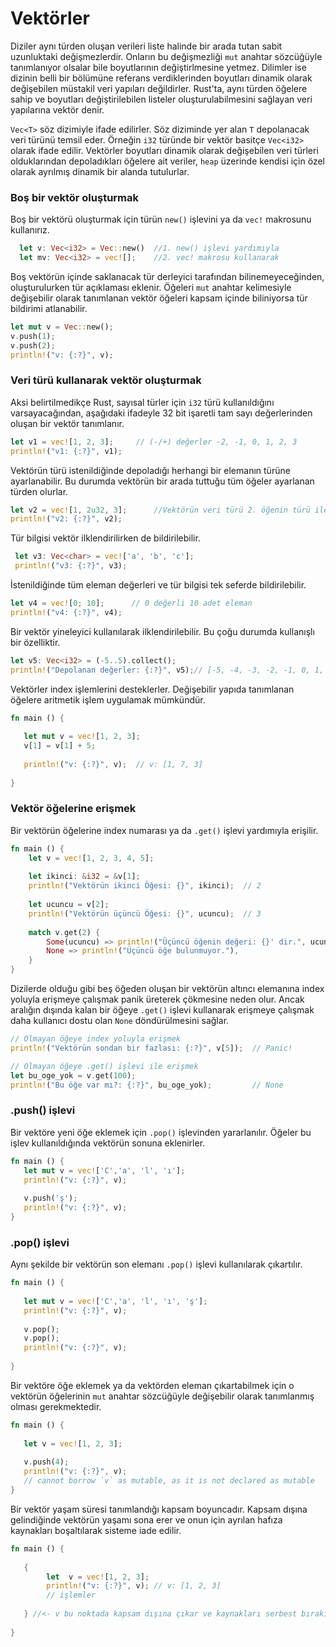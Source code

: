 # Vektörler
Diziler aynı türden oluşan verileri liste halinde bir arada tutan sabit uzunluktaki değişmezlerdir. Onların bu değişmezliği `mut` anahtar sözcüğüyle tanımlanıyor olsalar bile boyutlarının değiştirlmesine yetmez. Dilimler ise dizinin belli bir bölümüne referans verdiklerinden boyutları dinamik olarak değişebilen müstakil veri yapıları değildirler. Rust'ta, aynı türden öğelere sahip ve boyutları değiştirilebilen listeler oluşturulabilmesini sağlayan veri yapılarına vektör denir.

`Vec<T>` söz dizimiyle ifade edilirler. Söz diziminde yer alan `T` depolanacak veri türünü temsil eder. Örneğin `i32` türünde bir vektör basitçe `Vec<i32>` olarak ifade edilir. 
Vektörler boyutları dinamik olarak değişebilen veri türleri olduklarından depoladıkları öğelere ait veriler, `heap` üzerinde kendisi için  özel olarak ayrılmış dinamik bir alanda tutulurlar.

### Boş bir vektör oluşturmak
Boş bir vektörü oluşturmak için türün `new()` işlevini ya da `vec!` makrosunu kullanırız.
```Rust
  let v: Vec<i32> = Vec::new()  //1. new() işlevi yardımıyla 
  let mv: Vec<i32> = vec![];    //2. vec! makrosu kullanarak
````

Boş vektörün içinde saklanacak tür derleyici tarafından bilinemeyeceğinden, oluşturulurken tür açıklaması eklenir. Öğeleri `mut` anahtar kelimesiyle değişebilir olarak tanımlanan vektör öğeleri kapsam içinde biliniyorsa tür bildirimi atlanabilir.
```Rust
let mut v = Vec::new();
v.push(1);
v.push(2);
println!("v: {:?}", v);
````

### Veri türü kullanarak vektör oluşturmak
Aksi belirtilmedikçe Rust, sayısal türler için `i32` türü kullanıldığını varsayacağından, aşağıdaki ifadeyle 32 bit işaretli tam sayı değerlerinden oluşan bir vektör tanımlanır.   
```Rust
let v1 = vec![1, 2, 3];     // (-/+) değerler -2, -1, 0, 1, 2, 3
println!("v1: {:?}", v1);
````

Vektörün türü istenildiğinde depoladığı herhangi bir elemanın türüne ayarlanabilir. Bu durumda vektörün bir arada tuttuğu tüm öğeler ayarlanan türden olurlar.   

```Rust
let v2 = vec![1, 2u32, 3];		//Vektörün veri türü 2. öğenin türü ile aynı olur 
println!("v2: {:?}", v2);
````

Tür bilgisi vektör ilklendirilirken de bildirilebilir.
```Rust
 let v3: Vec<char> = vec!['a', 'b', 'c']; 
 println!("v3: {:?}", v3);
 ````
 
 İstenildiğinde tüm eleman değerleri ve tür bilgisi tek seferde bildirilebilir.
 ```Rust
 let v4 = vec![0; 10];      // 0 değerli 10 adet eleman
 println!("v4: {:?}", v4);
 ````
 
 Bir vektör yineleyici kullanılarak ilklendirilebilir. Bu çoğu durumda kullanışlı bir özelliktir.
 ```Rust
 let v5: Vec<i32> = (-5..5).collect();
 println!("Depolanan değerler: {:?}", v5);// [-5, -4, -3, -2, -1, 0, 1, 2, 3, 4];
 ````
Vektörler index işlemlerini desteklerler. Değişebilir yapıda tanımlanan öğelere aritmetik işlem uygulamak mümkündür.
```Rust
fn main () {
 
   let mut v = vec![1, 2, 3];
   v[1] = v[1] + 5;
   
   println!("v: {:?}", v);  // v: [1, 7, 3] 
   
}
````

### Vektör öğelerine erişmek
Bir vektörün öğelerine index numarası ya da `.get()` işlevi yardımıyla erişilir. 
```Rust
fn main () {
    let v = vec![1, 2, 3, 4, 5];
    
    let ikinci: &i32 = &v[1];
    println!("Vektörün ikinci Öğesi: {}", ikinci);  // 2
        
    let ucuncu = v[2];
    println!("Vektörün üçüncü Öğesi: {}", ucuncu);  // 3
    
    match v.get(2) {
        Some(ucuncu) => println!("Üçüncü öğenin değeri: {}' dir.", ucuncu),
        None => println!("Üçüncü öğe bulunmuyor."),
    }
}
````

Dizilerde olduğu gibi beş öğeden oluşan bir vektörün altıncı elemanına index yoluyla erişmeye çalışmak panik üreterek çökmesine neden olur. Ancak aralığın dışında kalan bir öğeye `.get()` işlevi kullanarak erişmeye çalışmak daha kullanıcı dostu olan `None` döndürülmesini sağlar.     
```Rust
// Olmayan öğeye index yoluyla erişmek 
println!("Vektörün sondan bir fazlası: {:?}", v[5]);  // Panic!

// Olmayan öğeye .get() işlevi ile erişmek 
let bu_oge_yok = v.get(100);
println!("Bu öğe var mı?: {:?}", bu_oge_yok);         // None
````
### .push() işlevi
Bir vektöre yeni öğe eklemek için `.pop()` işlevinden yararlanılır. Öğeler bu işlev kullanıldığında vektörün sonuna eklenirler.

```Rust
fn main () {
   let mut v = vec!['C','a', 'l', 'ı'];
   println!("v: {:?}", v);
   
   v.push('ş');
   println!("v: {:?}", v);
}
````

### .pop() işlevi
Aynı şekilde bir vektörün son elemanı `.pop()` işlevi kullanılarak çıkartılır. 
```Rust
fn main () {
 
   let mut v = vec!['C','a', 'l', 'ı', 'ş'];
   println!("v: {:?}", v);
   
   v.pop();
   v.pop();
   println!("v: {:?}", v);
   
}
````

Bir vektöre öğe eklemek ya da vektörden eleman çıkartabilmek için o vektörün öğelerinin `mut` anahtar sözcüğüyle değişebilir olarak tanımlanmış olması gerekmektedir. 
```Rust
fn main () {
 
   let v = vec![1, 2, 3];
   
   v.push(4);
   println!("v: {:?}", v);
   // cannot borrow `v` as mutable, as it is not declared as mutable
}
````
Bir vektör yaşam süresi tanımlandığı kapsam boyuncadır. Kapsam dışına gelindiğinde vektörün yaşamı sona erer ve onun için ayrılan hafıza kaynakları boşaltılarak sisteme iade edilir. 

```Rust
fn main () {
 
   {
        let  v = vec![1, 2, 3];
        println!("v: {:?}", v); // v: [1, 2, 3]
        // işlemler
        
   } //<- v bu noktada kapsam dışına çıkar ve kaynakları serbest bırakılır 
 
}
````
